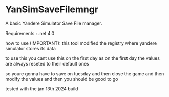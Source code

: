 # YanSimSaveFilemngr
A basic Yandere Simulator Save File manager.

Requirements : .net 4.0

how to use (IMPORTANT):
  this tool modified the registry where yandere simulator stores its data

  to use this you cant use this on the first day as on the first day the values
  are always reseted to their default ones

  so youre gonna have to save on tuesday and then close the game and then modify the values
  and then you should be good to go

tested with the jan 13th 2024 build
